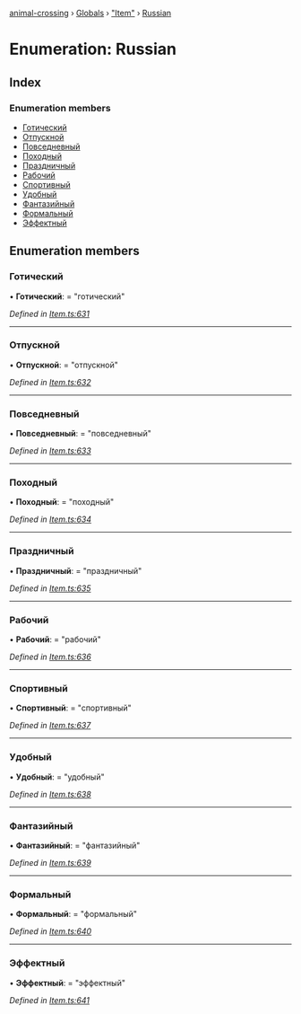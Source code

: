 [animal-crossing](../README.md) › [Globals](../globals.md) › ["Item"](../modules/_item_.md) › [Russian](_item_.russian.md)

# Enumeration: Russian

## Index

### Enumeration members

* [Готический](_item_.russian.md#готический)
* [Отпускной](_item_.russian.md#отпускной)
* [Повседневный](_item_.russian.md#повседневный)
* [Походный](_item_.russian.md#походный)
* [Праздничный](_item_.russian.md#праздничный)
* [Рабочий](_item_.russian.md#рабочий)
* [Спортивный](_item_.russian.md#спортивный)
* [Удобный](_item_.russian.md#удобный)
* [Фантазийный](_item_.russian.md#фантазийный)
* [Формальный](_item_.russian.md#формальный)
* [Эффектный](_item_.russian.md#эффектный)

## Enumeration members

###  Готический

• **Готический**: = "готический"

*Defined in [Item.ts:631](https://github.com/Norviah/animal-crossing/blob/d0e2651/module/types/Item.ts#L631)*

___

###  Отпускной

• **Отпускной**: = "отпускной"

*Defined in [Item.ts:632](https://github.com/Norviah/animal-crossing/blob/d0e2651/module/types/Item.ts#L632)*

___

###  Повседневный

• **Повседневный**: = "повседневный"

*Defined in [Item.ts:633](https://github.com/Norviah/animal-crossing/blob/d0e2651/module/types/Item.ts#L633)*

___

###  Походный

• **Походный**: = "походный"

*Defined in [Item.ts:634](https://github.com/Norviah/animal-crossing/blob/d0e2651/module/types/Item.ts#L634)*

___

###  Праздничный

• **Праздничный**: = "праздничный"

*Defined in [Item.ts:635](https://github.com/Norviah/animal-crossing/blob/d0e2651/module/types/Item.ts#L635)*

___

###  Рабочий

• **Рабочий**: = "рабочий"

*Defined in [Item.ts:636](https://github.com/Norviah/animal-crossing/blob/d0e2651/module/types/Item.ts#L636)*

___

###  Спортивный

• **Спортивный**: = "спортивный"

*Defined in [Item.ts:637](https://github.com/Norviah/animal-crossing/blob/d0e2651/module/types/Item.ts#L637)*

___

###  Удобный

• **Удобный**: = "удобный"

*Defined in [Item.ts:638](https://github.com/Norviah/animal-crossing/blob/d0e2651/module/types/Item.ts#L638)*

___

###  Фантазийный

• **Фантазийный**: = "фантазийный"

*Defined in [Item.ts:639](https://github.com/Norviah/animal-crossing/blob/d0e2651/module/types/Item.ts#L639)*

___

###  Формальный

• **Формальный**: = "формальный"

*Defined in [Item.ts:640](https://github.com/Norviah/animal-crossing/blob/d0e2651/module/types/Item.ts#L640)*

___

###  Эффектный

• **Эффектный**: = "эффектный"

*Defined in [Item.ts:641](https://github.com/Norviah/animal-crossing/blob/d0e2651/module/types/Item.ts#L641)*

